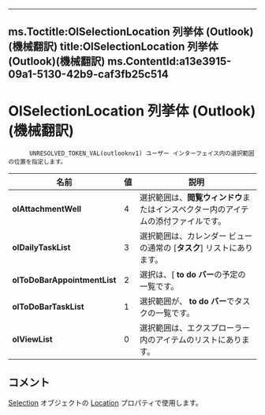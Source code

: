 

---
ms.Toctitle:OlSelectionLocation 列挙体 (Outlook)(機械翻訳)
title:OlSelectionLocation 列挙体 (Outlook)(機械翻訳)
ms.ContentId:a13e3915-09a1-5130-42b9-caf3fb25c514
---
# OlSelectionLocation 列挙体 (Outlook)(機械翻訳)





          UNRESOLVED_TOKEN_VAL(outlooknv1) ユーザー インターフェイス内の選択範囲の位置を指定します。

|**名前**|**値**|**説明**|
|---|---|---|
|**olAttachmentWell**|4|選択範囲は、**閲覧ウィンドウ**またはインスペクター内のアイテムの添付ファイルです。|
|**olDailyTaskList**|3|選択範囲は、カレンダー ビューの通常の [**タスク**] リストにあります。|
|**olToDoBarAppointmentList**|2|選択は、[ **to do バー**の予定の一覧です。|
|**olToDoBarTaskList**|1|選択範囲が、 **to do バー**でタスクの一覧です。|
|**olViewList**|0|選択範囲は、エクスプローラー内のアイテムのリストにあります。|



## コメント
[Selection](0b06a3ce-0445-db8f-e6e8-bb7bd469c50f) オブジェクトの [Location](8a2db72a-8db0-840e-349e-5d9d22f3affb.md) プロパティで使用します。




